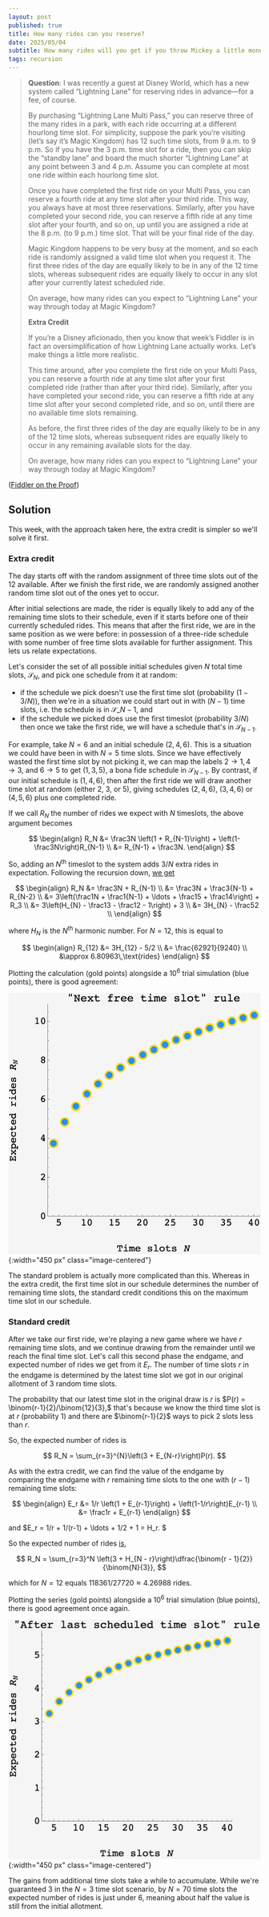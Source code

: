 ```yaml
---
layout: post
published: true
title: How many rides can you reserve?
date: 2025/05/04
subtitle: How many rides will you get if you throw Mickey a little money on the side?
tags: recursion
---
```


>**Question**: I was recently a guest at Disney World, which has a new system called “Lightning Lane” for reserving rides in advance—for a fee, of course.
>
>By purchasing “Lightning Lane Multi Pass,” you can reserve three of the many rides in a park, with each ride occurring at a different hourlong time slot. For simplicity, suppose the park you’re visiting (let’s say it’s Magic Kingdom) has 12 such time slots, from 9 a.m. to 9 p.m. So if you have the 3 p.m. time slot for a ride, then you can skip the “standby lane” and board the much shorter “Lightning Lane” at any point between 3 and 4 p.m. Assume you can complete at most one ride within each hourlong time slot.
>
>Once you have completed the first ride on your Multi Pass, you can reserve a fourth ride at any time slot after your third ride. This way, you always have at most three reservations. Similarly, after you have completed your second ride, you can reserve a fifth ride at any time slot after your fourth, and so on, up until you are assigned a ride at the 8 p.m. (to 9 p.m.) time slot. That will be your final ride of the day.
>
>Magic Kingdom happens to be very busy at the moment, and so each ride is randomly assigned a valid time slot when you request it. The first three rides of the day are equally likely to be in any of the 12 time slots, whereas subsequent rides are equally likely to occur in any slot after your currently latest scheduled ride.
>
>On average, how many rides can you expect to “Lightning Lane” your way through today at Magic Kingdom?
>
> **Extra Credit**
>
>If you’re a Disney aficionado, then you know that week’s Fiddler is in fact an oversimplification of how Lightning Lane actually works. Let’s make things a little more realistic.
>
>This time around, after you complete the first ride on your Multi Pass, you can reserve a fourth ride at any time slot after your first completed ride (rather than after your third ride). Similarly, after you have completed your second ride, you can reserve a fifth ride at any time slot after your second completed ride, and so on, until there are no available time slots remaining.
>
>As before, the first three rides of the day are equally likely to be in any of the 12 time slots, whereas subsequent rides are equally likely to occur in any remaining available slots for the day.
>
>On average, how many rides can you expect to “Lightning Lane” your way through today at Magic Kingdom?

<!--more-->

([Fiddler on the Proof](https://thefiddler.substack.com/p/how-many-rides-can-you-reserve))

## Solution

This week, with the approach taken here, the extra credit is simpler so we'll solve it first.

### Extra credit

The day starts off with the random assignment of three time slots out of the $12$ available. After we finish the first ride, we are randomly assigned another random time slot out of the ones yet to occur.

After initial selections are made, the rider is equally likely to add any of the remaining time slots to their schedule, even if it starts before one of their currently scheduled rides. This means that after the first ride, we are in the same position as we were before: in possession of a three-ride schedule with some number of free time slots available for further assignment. This lets us relate expectations.

Let's consider the set of all possible initial schedules given $N$ total time slots, $\mathcal{S}_N$, and pick one schedule from it at random:

- if the schedule we pick doesn't use the first time slot (probability $(1-3/N)$), then we're in a situation we could start out in with $(N-1)$ time slots, i.e. the schedule is in $\mathcal{S}\_{N-1}$, and
- if the schedule we picked does use the first timeslot (probability $3/N$) then once we take the first ride, we will have a schedule that's in $\mathcal{S}_{N-1}.$

For example, take $N=6$ and an initial schedule $(2,4,6).$ This is a situation we could have been in with $N=5$ time slots. Since we have effectively wasted the first time slot by not picking it, we can map the labels $2\rightarrow 1, 4\rightarrow 3,$ and $6\rightarrow 5$ to get $(1,3,5),$ a bona fide schedule in $\mathcal{S}_{N-1}.$ By contrast, if our initial schedule is $(1,4,6)$, then after the first ride we will draw another time slot at random (either $2$, $3$, or $5$), giving schedules $(2,4,6)$, $(3,4,6)$ or $(4,5,6)$ plus one completed ride.

If we call $R_N$ the number of rides we expect with $N$ timeslots, the above argument becomes

$$ 
  \begin{align}
    R_N &= \frac3N \left(1 + R_{N-1}\right) + \left(1-\frac3N\right)R_{N-1} \\
         &= R_{N-1} + \frac3N.
  \end{align} 
$$

So, adding an $N^\text{th}$ timeslot to the system adds $3/N$ extra rides in expectation. Following the recursion down, [we get](https://www.wolframalpha.com/input?i=3+harmonicnumber%2812%29+-+5%2F2)

$$ 
  \begin{align}
    R_N &= \frac3N + R_{N-1} \\
         &= \frac3N + \frac3{N-1} + R_{N-2} \\
         &= 3\left(\frac1N + \frac1{N-1} + \ldots + \frac15 + \frac14\right) + R_3 \\
         &= 3\left(H_{N} - \frac13 - \frac12 - 1\right) + 3 \\
         &= 3H_{N} - \frac52 \\
  \end{align}
$$

where $H_N$ is the $N^\text{th}$ harmonic number. For $N=12,$ this is equal to 

$$
  \begin{align}
    R_{12} &= 3H_{12} - 5/2 \\
           &= \frac{62921}{9240} \\
           &\approx 6.80963\,\text{rides}
  \end{align}
$$

Plotting the calculation (gold points) alongside a $10^6$ trial simulation (blue points), there is good agreement:

![](/img/2025-05-04-fiddler-lightning-lane-next-free.png){:width="450 px" class="image-centered"}

The standard problem is actually more complicated than this. Whereas in the extra credit, the first time slot in our schedule determines the number of remaining time slots, the standard credit conditions this on the maximum time slot in our schedule.

<!-- we keep playing the same game with fewer time slots, the standard credit transitions you between fundamentally different games. -->

### Standard credit

After we take our first ride, we're playing a new game where we have $r$ remaining time slots, and we continue drawing from the remainder until we reach the final time slot. Let's call this second phase the endgame, and expected number of rides we get from it $E_r$. The number of time slots $r$ in the endgame is determined by the latest time slot we got in our original allotment of $3$ random time slots. 

The probability that our latest time slot in the original draw is $r$ is $P(r) = \binom{r-1}{2}/\binom{12}{3},$ that's because we know the third time slot is at $r$ (probability $1$) and there are $\binom{r-1}{2}$ ways to pick $2$ slots less than $r.$

So, the expected number of rides is

$$ R_N = \sum_{r=3}^{N}\left(3 + E_{N-r}\right)P(r). $$

As with the extra credit, we can find the value of the endgame by comparing the endgame with $r$ remaining time slots to the one with $(r-1)$ remaining time slots:

$$ 
  \begin{align}
    E_r &= 1/r \left(1 + E_{r-1}\right) + \left(1-1/r\right)E_{r-1} \\
                      &= \frac1r + E_{r-1}
  \end{align}
$$

and $E_r = 1/r + 1/(r-1) + \ldots + 1/2 + 1 = H_r. $

So the expected number of rides [is](https://www.wolframalpha.com/input?i=sum_%7Br%3D3%7D%5E%7B12%7D%28binomial%28r-1%2C2%29%2Fbinomial%2812%2C3%29%283+%2B+harmonicnumber%2812-r%29%29%29), 

$$ R_N = \sum_{r=3}^N \left(3 + H_{N - r}\right)\dfrac{\binom{r - 1}{2}}{\binom{N}{3}}, $$

which for $N=12$ equals $118361/27720 \approx 4.26988$ rides.

Plotting the series (gold points) alongside a $10^6$ trial simulation (blue points), there is good agreement once again.

![](/img/2025-05-04-fiddler-lightning-lane-after-last.png){:width="450 px" class="image-centered"}

The gains from additional time slots take a while to accumulate. While we're guaranteed $3$ in the $N=3$ time slot scenario, by $N=70$ time slots the expected number of rides is just under $6,$ meaning about half the value is still from the initial allotment.

<br>
